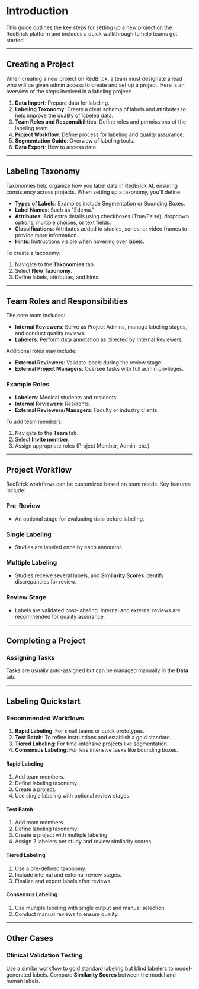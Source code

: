 # Introduction
This guide outlines the key steps for setting up a new project on the RedBrick platform and includes a quick walkthrough to help teams get started.

---

## Creating a Project
When creating a new project on RedBrick, a team must designate a lead who will be given admin access to create and set up a project. Here is an overview of the steps involved in a labeling project:

1. **Data Import**: Prepare data for labeling.
2. **Labeling Taxonomy**: Create a clear schema of labels and attributes to help improve the quality of labeled data.
3. **Team Roles and Responsibilities**: Define roles and permissions of the labeling team.
4. **Project Workflow**: Define process for labeling and quality assurance.
5. **Segmentation Guide**: Overview of labeling tools.
6. **Data Export**: How to access data.

---

## Labeling Taxonomy
Taxonomies help organize how you label data in RedBrick AI, ensuring consistency across projects. When setting up a taxonomy, you'll define:
- **Types of Labels**: Examples include Segmentation or Bounding Boxes.
- **Label Names**: Such as "Edema."
- **Attributes**: Add extra details using checkboxes (True/False), dropdown options, multiple choices, or text fields.
- **Classifications**: Attributes added to studies, series, or video frames to provide more information.
- **Hints**: Instructions visible when hovering over labels.

To create a taxonomy:
1. Navigate to the **Taxonomies** tab.
2. Select **New Taxonomy**.
3. Define labels, attributes, and hints.

---

## Team Roles and Responsibilities
The core team includes:
- **Internal Reviewers**: Serve as Project Admins, manage labeling stages, and conduct quality reviews.
- **Labelers**: Perform data annotation as directed by Internal Reviewers.

Additional roles may include:
- **External Reviewers**: Validate labels during the review stage.
- **External Project Managers**: Oversee tasks with full admin privileges.

### Example Roles
- **Labelers**: Medical students and residents.
- **Internal Reviewers**: Residents.
- **External Reviewers/Managers**: Faculty or industry clients.

To add team members:
1. Navigate to the **Team** tab.
2. Select **Invite member**.
3. Assign appropriate roles (Project Member, Admin, etc.).

---

## Project Workflow
RedBrick workflows can be customized based on team needs. Key features include:

### Pre-Review
- An optional stage for evaluating data before labeling.

### Single Labeling
- Studies are labeled once by each annotator.

### Multiple Labeling
- Studies receive several labels, and **Similarity Scores** identify discrepancies for review.

### Review Stage
- Labels are validated post-labeling. Internal and external reviews are recommended for quality assurance.

---

## Completing a Project
### Assigning Tasks
Tasks are usually auto-assigned but can be managed manually in the **Data** tab.

---

## Labeling Quickstart
### Recommended Workflows
1. **Rapid Labeling**: For small teams or quick prototypes.
2. **Test Batch**: To refine instructions and establish a gold standard.
3. **Tiered Labeling**: For time-intensive projects like segmentation.
4. **Consensus Labeling**: For less intensive tasks like bounding boxes.

#### Rapid Labeling
1. Add team members.
2. Define labeling taxonomy.
3. Create a project.
4. Use single labeling with optional review stages.

#### Test Batch
1. Add team members.
2. Define labeling taxonomy.
3. Create a project with multiple labeling.
4. Assign 2 labelers per study and review similarity scores.

#### Tiered Labeling
1. Use a pre-defined taxonomy.
2. Include internal and external review stages.
3. Finalize and export labels after reviews.

#### Consensus Labeling
1. Use multiple labeling with single output and manual selection.
2. Conduct manual reviews to ensure quality.

---

## Other Cases
### Clinical Validation Testing
Use a similar workflow to gold standard labeling but blind labelers to model-generated labels. Compare **Similarity Scores** between the model and human labels.
